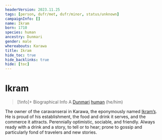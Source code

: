 ```yaml
---
headerVersion: 2023.11.25
tags: [person, dufr/met, dufr/minor, status/unknown]
campaignInfo: []
name: Ikram
born: 1710
species: human
ancestry: Dunmari
gender: male
whereabouts: Karawa
title: Ikram
hide_toc: true
hide_backlinks: true
hide: [toc]
---
```

# Ikram
>[!info]+ Biographical Info
> A [Dunmari](<../../gazetteer/greater-dunmar/realms/dunmar/dunmar.md>) [human](<../../species/humans/humans.md>) (he/him)
> 
>> 

The owner of the caravanserai in Karawa, the eponymously named [Ikram’s](<../../gazetteer/greater-dunmar/realms/dunmar/eastern-dunmar/ikrams.md>). He is proud of his establishment, the food and drink it serves, and the commerce it attracts. Perennially optimistic, sociable, and friendly. Always ready with a drink and a story, to tell or to hear; prone to gossip and particularly fond of travelers and new stories. 

